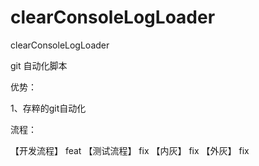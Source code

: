 # clearConsoleLogLoader
clearConsoleLogLoader

git 自动化脚本

优势：

1、存粹的git自动化

流程：

【开发流程】
  feat
【测试流程】
  fix
【内灰】
  fix
【外灰】
  fix
